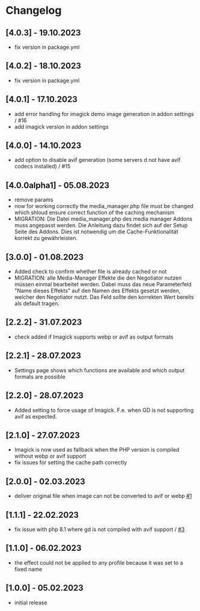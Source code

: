 # Changelog

## [4.0.3] - 19.10.2023
- fix version in package.yml


## [4.0.2] - 18.10.2023
- fix version in package.yml


## [4.0.1] - 17.10.2023
- add error handling for imagick demo image generation in addon settings / #16 
- add imagick version in addon settings


## [4.0.0] - 14.10.2023

- add option to disable avif generation (some servers d not have avif codecs installed) / #15


## [4.0.0alpha1] - 05.08.2023

-  remove params
- now for working correctly the media_manager.php file must be changed which shloud ensure correct function of the caching mechanism
- MIGRATION: 
  Die Datei media_manager.php des media manager Addons muss angepasst werden. 
  Die Anleitung dazu findet sich auf der Setup Seite des Addons.
  Dies ist notwendig um die Cache-Funktionalität korrekt zu gewährleisten. 




## [3.0.0] - 01.08.2023

- Added check to confirm whether file is already cached or not
- MIGRATION: alle Media-Manager Effekte die den Negotiator nutzen müssen einmal bearbeitet werden. 
  Dabei muss das neue Parameterfeld "Name dieses Effekts" auf den Namen des Effekts gesetzt werden, welcher den Negotiator nutzt.
  Das Feld sollte den korrekten Wert bereits als default tragen.



## [2.2.2] - 31.07.2023

- check added if Imagick supports webp or avif as output formats



## [2.2.1] - 28.07.2023

- Settings page shows which functions are available and which output formats are possible



## [2.2.0] - 28.07.2023

- Added setting to force usage of Imagick. F.e. when GD is not supporting avif as expected.



## [2.1.0] - 27.07.2023

- Imagick is now used as fallback when the PHP version is compiled without webp or avif support
- fix issues for setting the cache path correctly



## [2.0.0] - 02.03.2023

- deliver original file when image can not be converted to avif or webp [#1](https://github.com/AndiLeni/media_negotiator/issues/1)



## [1.1.1] - 22.02.2023

- fix issue with php 8.1 where gd is not compiled with avif support / [#3](https://github.com/AndiLeni/media_negotiator/issues/3)



## [1.1.0] - 06.02.2023

- the effect could not be applied to any profile because it was set to a fixed name



## [1.0.0] - 05.02.2023

- initial release
